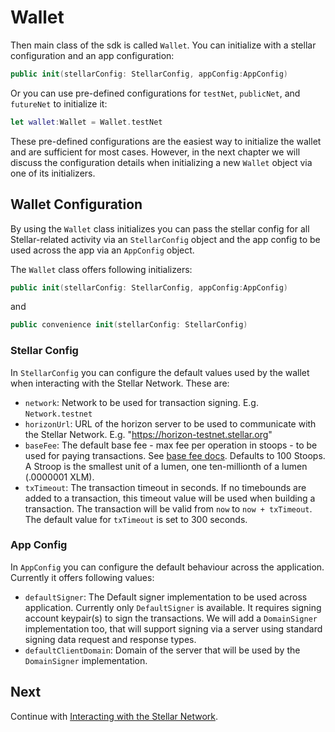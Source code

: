 # Wallet

Then main class of the sdk is called `Wallet`. You can initialize with a stellar configuration and an app configuration:

```swift
public init(stellarConfig: StellarConfig, appConfig:AppConfig) 
```

Or you can use pre-defined configurations for `testNet`, `publicNet`, and `futureNet` to initialize it:
 
```swift
let wallet:Wallet = Wallet.testNet
```
These pre-defined configurations are the easiest way to initialize the wallet and are sufficient for most cases. However, in the next chapter we will discuss the configuration details when initializing a new `Wallet` object via one of its initializers. 

## Wallet Configuration

By using the `Wallet` class initializes you can pass the stellar config for all Stellar-related activity via an `StellarConfig` object and the app config to be used across the app via an `AppConfig` object.

The `Wallet` class offers following initializers:

```swift
public init(stellarConfig: StellarConfig, appConfig:AppConfig)
```

and

```swift
public convenience init(stellarConfig: StellarConfig) 
```

### Stellar Config

In `StellarConfig` you can configure the default values used by the wallet when interacting with the Stellar Network. These are:

- `network`: Network to be used for transaction signing. E.g. `Network.testnet` 
- `horizonUrl`: URL of the horizon server to be used to communicate with the Stellar Network. E.g. "https://horizon-testnet.stellar.org"
- `baseFee`: The default base fee - max fee per operation in stoops - to be used for paying transactions. See [base fee docs](https://developers.stellar.org/docs/encyclopedia/fees-surge-pricing-fee-strategies#network-fees-on-stellar). Defaults to 100 Stoops. A Stroop is the smallest unit of a lumen, one ten-millionth of a lumen (.0000001 XLM).
- `txTimeout`: The transaction timeout in seconds. If no timebounds are added to a transaction, this timeout value will be used when building a transaction. The transaction will be valid from `now` to `now + txTimeout`. The default value for `txTimeout` is set to 300 seconds.

### App Config

In `AppConfig` you can configure the default behaviour across the application. Currently it offers following values:

- `defaultSigner`: The Default signer implementation to be used across application. Currently only `DefaultSigner` is available. It requires signing account keypair(s) to sign the transactions. We will add a `DomainSigner` implementation too, that will support signing via a server using standard signing data request and response types.
- `defaultClientDomain`: Domain of the server that will be used by the `DomainSigner` implementation.


## Next

Continue with [Interacting with the Stellar Network](https://github.com/Soneso/stellar-swift-wallet-sdk/blob/main/docs/stellar.md).



